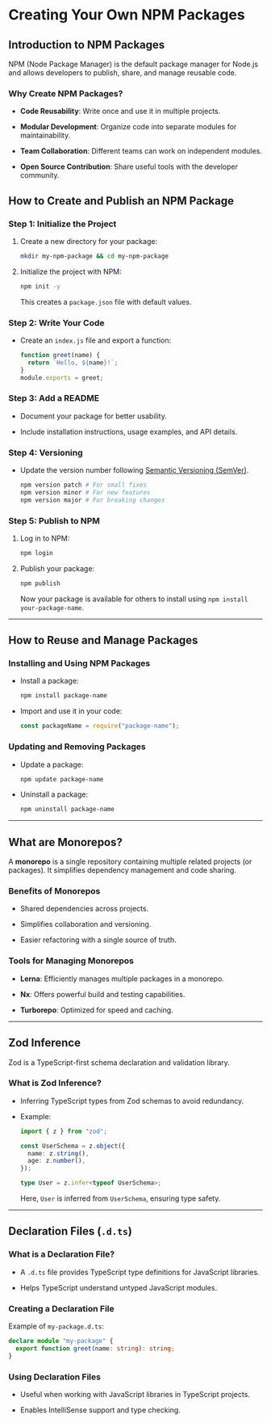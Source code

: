 # **Creating Your Own NPM Packages**

## **Introduction to NPM Packages**

NPM (Node Package Manager) is the default package manager for Node.js and allows developers to publish, share, and manage reusable code.

### **Why Create NPM Packages?**

- **Code Reusability**: Write once and use it in multiple projects.

- **Modular Development**: Organize code into separate modules for maintainability.

- **Team Collaboration**: Different teams can work on independent modules.

- **Open Source Contribution**: Share useful tools with the developer community.

## **How to Create and Publish an NPM Package**

### **Step 1: Initialize the Project**

1.  Create a new directory for your package:

    ```bash
    mkdir my-npm-package && cd my-npm-package
    ```

2.  Initialize the project with NPM:

    ```bash
    npm init -y
    ```

    This creates a `package.json` file with default values.

### **Step 2: Write Your Code**

- Create an `index.js` file and export a function:

  ```javascript
  function greet(name) {
    return `Hello, ${name}!`;
  }
  module.exports = greet;
  ```

### **Step 3: Add a README**

- Document your package for better usability.

- Include installation instructions, usage examples, and API details.

### **Step 4: Versioning**

- Update the version number following [Semantic Versioning (SemVer)](https://semver.org/).

  ```bash
  npm version patch # For small fixes
  npm version minor # For new features
  npm version major # For breaking changes
  ```

### **Step 5: Publish to NPM**

1.  Log in to NPM:

    ```bash
    npm login
    ```

2.  Publish your package:

    ```bash
    npm publish
    ```

    Now your package is available for others to install using `npm install your-package-name`.

---

## **How to Reuse and Manage Packages**

### **Installing and Using NPM Packages**

- Install a package:

  ```bash
  npm install package-name
  ```

- Import and use it in your code:

  ```javascript
  const packageName = require("package-name");
  ```

### **Updating and Removing Packages**

- Update a package:

  ```bash
  npm update package-name
  ```

- Uninstall a package:

  ```bash
  npm uninstall package-name
  ```

---

## **What are Monorepos?**

A **monorepo** is a single repository containing multiple related projects (or packages). It simplifies dependency management and code sharing.

### **Benefits of Monorepos**

- Shared dependencies across projects.

- Simplifies collaboration and versioning.

- Easier refactoring with a single source of truth.

### **Tools for Managing Monorepos**

- **Lerna**: Efficiently manages multiple packages in a monorepo.

- **Nx**: Offers powerful build and testing capabilities.

- **Turborepo**: Optimized for speed and caching.

---

## **Zod Inference**

Zod is a TypeScript-first schema declaration and validation library.

### **What is Zod Inference?**

- Inferring TypeScript types from Zod schemas to avoid redundancy.

- Example:

  ```typescript
  import { z } from "zod";

  const UserSchema = z.object({
    name: z.string(),
    age: z.number(),
  });

  type User = z.infer<typeof UserSchema>;
  ```

  Here, `User` is inferred from `UserSchema`, ensuring type safety.

---

## **Declaration Files (`.d.ts`)**

### **What is a Declaration File?**

- A `.d.ts` file provides TypeScript type definitions for JavaScript libraries.

- Helps TypeScript understand untyped JavaScript modules.

### **Creating a Declaration File**

Example of `my-package.d.ts`:

```typescript
declare module "my-package" {
  export function greet(name: string): string;
}
```

### **Using Declaration Files**

- Useful when working with JavaScript libraries in TypeScript projects.

- Enables IntelliSense support and type checking.
